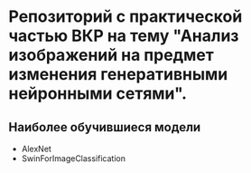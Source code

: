 # Репозиторий с практической частью ВКР на тему "Анализ изображений на предмет изменения генеративными нейронными сетями".

## Наиболее обучившиеся модели
 - AlexNet
 - SwinForImageClassification
